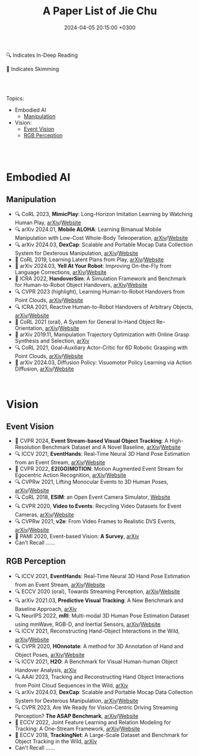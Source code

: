﻿---
layout: post
title: A Paper List of Jie Chu
date: 2024-04-05 20:15:00 +0300
description: A paper list of my history reading. Embodied AI, Vision. # Add post description (optional)
img: 2024-04-06-A-Paper-List-of-Jie-Chu/Siping_Campus.jpg # Add image post (optional)
fig-caption: # Add figcaption (optional)
tags: [Research, Embodied AI, Vision]
comments: true
---

🔍 Indicates In-Deep Reading

👀 Indicates Skimming

<!-- more -->
<br><br>

Topics:

- Embodied AI
    - [Manipulation](#manipulation)
- Vision:
  - [Event Vision](#event-vision)
  - [RGB Perception](#rgb-perception)

<br><br>

# Embodied AI

## Manipulation

- 🔍 CoRL 2023, **MimicPlay**: Long-Horizon Imitation Learning by Watching Human Play, [arXiv](https://arxiv.org/abs/2302.12422)/[Website](https://mimic-play.github.io/)
- 🔍 arXiv 2024.01, **Mobile ALOHA**: Learning Bimanual Mobile Manipulation with Low-Cost Whole-Body Teleoperation, [arXiv](https://arxiv.org/abs/2401.02117)/[Website](https://mobile-aloha.github.io/)
- 🔍 arXiv 2024.03, **DexCap**: Scalable and Portable Mocap Data Collection System for Dexterous Manipulation, [arXiv](https://arxiv.org/abs/2403.07788)/[Website](https://dex-cap.github.io/)
- 👀 CoRL 2019, Learning Latent Plans from Play, [arXiv](https://arxiv.org/abs/1903.01973)/[Website](https://learning-from-play.github.io/)
- 👀 arXiv 2024.03, **Yell At Your Robot**: Improving On-the-Fly from Language Corrections, [arXiv](https://arxiv.org/abs/2403.12910)/[Website](https://yay-robot.github.io/)
- 👀 ICRA 2022, **HandoverSim**: A Simulation Framework and Benchmark for Human-to-Robot Object Handovers, [arXiv](https://arxiv.org/abs/2205.09747)/[Website](https://handover-sim.github.io/)
- 🔍 CVPR 2023 (highlight), Learning Human-to-Robot Handovers from Point Clouds, [arXiv](https://arxiv.org/abs/2303.17592)/[Website](https://handover-sim2real.github.io/)
- 🔍 ICRA 2021, Reactive Human-to-Robot Handovers of Arbitrary Objects, [arXiv](https://arxiv.org/abs/2011.08961)/[Website](https://sites.google.com/nvidia.com/handovers-of-arbitrary-objects)
- 👀 CoRL 2021 (oral), A System for General In-Hand Object Re-Orientation, [arXiv](https://arxiv.org/abs/2111.03043)/[Website](https://taochenshh.github.io/projects/in-hand-reorientation)
- 👀 arXiv 2019.11, Manipulation Trajectory Optimization with Online Grasp Synthesis and Selection, [arXiv](https://arxiv.org/abs/1911.10280)
- 🔍 CoRL 2021, Goal-Auxiliary Actor-Critic for 6D Robotic Grasping with Point Clouds, [arXiv](https://arxiv.org/abs/2010.00824)/[Website](https://sites.google.com/view/gaddpg)
- 👀 arXiv 2024.03, Diffusion Policy: Visuomotor Policy Learning via Action Diffusion, [arXiv](https://arxiv.org/abs/2303.04137)/[Website](https://diffusion-policy.cs.columbia.edu/)

<br>

# Vision

## Event Vision

- 👀 CVPR 2024, **Event Stream-based Visual Object Tracking**: A High-Resolution Benchmark Dataset and A Novel Baseline, [arXiv](https://arxiv.org/abs/2309.14611)/[Website](https://github.com/Event-AHU/EventVOT_Benchmark?tab=readme-ov-file)
- 🔍 ICCV 2021, **EventHands**: Real-Time Neural 3D Hand Pose Estimation from an Event Stream, [arXiv](https://arxiv.org/abs/2012.06475)/[Website](https://4dqv.mpi-inf.mpg.de/EventHands/)
- 👀 CVPR 2022, **E2(GO)MOTION**: Motion Augmented Event Stream for Egocentric Action Recognition, [arXiv](https://arxiv.org/abs/2112.03596)/[Website](https://github.com/EgocentricVision/N-EPIC-Kitchens)
- 🔍 CVPRw 2021, Lifting Monocular Events to 3D Human Poses, [arXiv](https://arxiv.org/abs/2104.10609)/[Website](https://iit-pavis.github.io/lifting_events_to_3d_hpe/)
- 🔍 CoRL 2018, **ESIM**: an Open Event Camera Simulator, [Website](https://rpg.ifi.uzh.ch/esim.html)
- 🔍 CVPR 2020, **Video to Events**: Recycling Video Datasets for Event Cameras, [arXiv](https://arxiv.org/abs/1912.03095)/[Website](https://github.com/uzh-rpg/rpg_vid2e)
- 🔍 CVPRw 2021, **v2e**: From Video Frames to Realistic DVS Events, [arXiv](https://arxiv.org/abs/2006.07722)/[Website](https://sites.google.com/view/video2events/home)
- 👀 PAMI 2020, Event-based Vision: **A Survey**, [arXiv](https://arxiv.org/abs/1904.08405)
- Can't Recall ......


## RGB Perception

- 🔍 ICCV 2021, **EventHands**: Real-Time Neural 3D Hand Pose Estimation from an Event Stream, [arXiv](https://arxiv.org/abs/2012.06475)/[Website](https://4dqv.mpi-inf.mpg.de/EventHands/)
- 🔍 ECCV 2020 (oral), Towards Streaming Perception, [arXiv](https://arxiv.org/abs/2005.10420)/[Website](https://www.cs.cmu.edu/~mengtial/proj/streaming/)
- 🔍 arXiv 2021.03, **Predictive Visual Tracking**: A New Benchmark and Baseline Approach, [arXiv](https://arxiv.org/abs/2103.04508)
- 🔍 NeurIPS 2022, **mRI**: Multi-modal 3D Human Pose Estimation Dataset using mmWave, RGB-D, and Inertial Sensors, [arXiv](https://arxiv.org/abs/2210.08394)/[Website](https://sizhean.github.io/mri)
- 🔍 ICCV 2021, Reconstructing Hand-Object Interactions in the Wild, [arXiv](https://arxiv.org/abs/2012.09856)/[Website](https://zhec.github.io/rhoi/)
- 🔍 CVPR 2020, **HOnnotate**: A method for 3D Annotation of Hand and Object Poses, [arXiv](https://arxiv.org/abs/1907.01481)/[Website](https://www.tugraz.at/index.php?id=40231)
- 🔍 ICCV 2021, **H2O**: A Benchmark for Visual Human-human Object Handover Analysis, [arXiv](https://arxiv.org/abs/2104.11466)
- 🔍 AAAI 2023, Tracking and Reconstructing Hand Object Interactions from Point Cloud Sequences in the Wild, [arXiv](https://arxiv.org/abs/2209.12009)
- 🔍 arXiv 2024.03, **DexCap**: Scalable and Portable Mocap Data Collection System for Dexterous Manipulation, [arXiv](https://arxiv.org/abs/2403.07788)/[Website](https://dex-cap.github.io/)
- 🔍 CVPR 2023, Are We Ready for Vision-Centric Driving Streaming Perception? **The ASAP Benchmark**, [arXiv](https://arxiv.org/abs/2212.08914)/[Website](https://github.com/JeffWang987/ASAP)
- 👀 ECCV 2022, Joint Feature Learning and Relation Modeling for Tracking: A One-Stream Framework, [arXiv](https://arxiv.org/abs/2203.11991)/[Website](https://github.com/botaoye/OSTrack)
- 👀 ECCV 2018, **TrackingNet**: A Large-Scale Dataset and Benchmark for Object Tracking in the Wild, [arXiv](https://arxiv.org/abs/1803.10794)
- Can't Recall ......